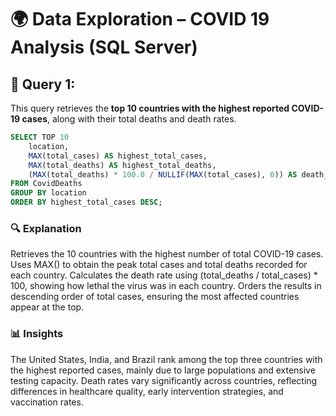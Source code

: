 # 🌍 Data Exploration – COVID 19 Analysis (SQL Server)

## 📌 Query 1:  
This query retrieves the **top 10 countries with the highest reported COVID-19 cases**, along with their total deaths and death rates.

```sql
SELECT TOP 10
    location,
    MAX(total_cases) AS highest_total_cases,
    MAX(total_deaths) AS highest_total_deaths,
    (MAX(total_deaths) * 100.0 / NULLIF(MAX(total_cases), 0)) AS death_rate
FROM CovidDeaths
GROUP BY location
ORDER BY highest_total_cases DESC;
```
### 🔍 Explanation

Retrieves the 10 countries with the highest number of total COVID-19 cases.
Uses MAX() to obtain the peak total cases and total deaths recorded for each country.
Calculates the death rate using (total_deaths / total_cases) * 100, showing how lethal the virus was in each country.
Orders the results in descending order of total cases, ensuring the most affected countries appear at the top.
### 📊 Insights

The United States, India, and Brazil rank among the top three countries with the highest reported cases, mainly due to large populations and extensive testing capacity.
Death rates vary significantly across countries, reflecting differences in healthcare quality, early intervention strategies, and vaccination rates.
